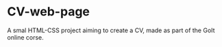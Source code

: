 # CV-web-page
A smal HTML-CSS project aiming to create a CV, made as part of the GoIt online corse.
